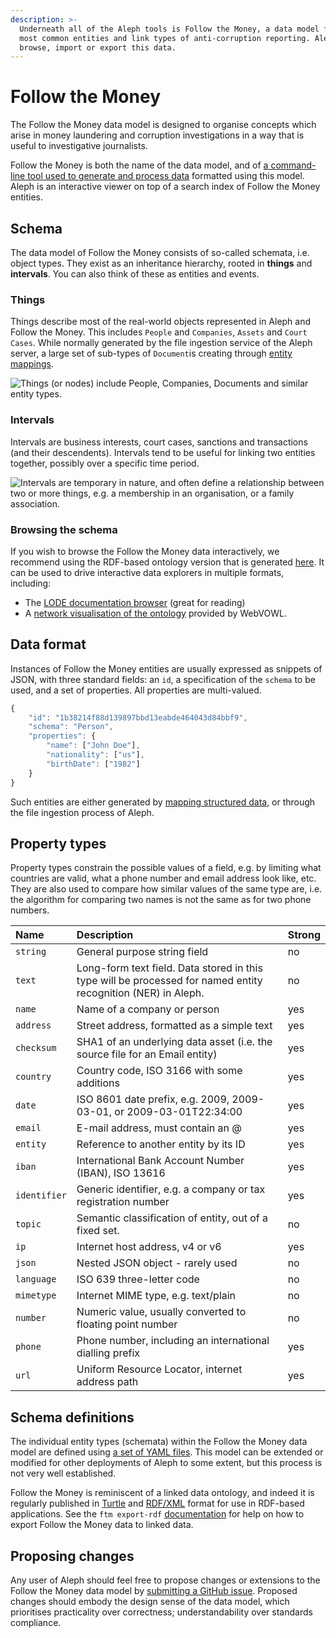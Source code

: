 ```yaml
---
description: >-
  Underneath all of the Aleph tools is Follow the Money, a data model for the
  most common entities and link types of anti-corruption reporting. Aleph tools
  browse, import or export this data.
---
```


# Follow the Money

The Follow the Money data model is designed to organise concepts which arise in money laundering and corruption investigations in a way that is useful to investigative journalists.

Follow the Money is both the name of the data model, and of [a command-line tool used to generate and process data](ftm.md) formatted using this model. Aleph is an interactive viewer on top of a search index of Follow the Money entities.

## Schema

The data model of Follow the Money consists of so-called schemata, i.e. object types. They exist as an inheritance hierarchy, rooted in **things** and **intervals**. You can also think of these as entities and events.

### Things

Things describe most of the real-world objects represented in Aleph and Follow the Money. This includes `People` and `Companies`, `Assets` and `Court Cases`. While normally generated by the file ingestion service of the Aleph server, a large set of sub-types of `Document`is creating through [entity mappings](../mappings.md).

![Things \(or nodes\) include People, Companies, Documents and similar entity types.](https://docs.google.com/drawings/d/e/2PACX-1vRxZCCukFrO6I2S6Hz-nQytTrEqFzUSeWapCMYcdORgYfZsKCc4FZ1JzWbBLXU2mxI_wlaxBJ1SSEp1/pub?w=2784&amp;h=1061)

### Intervals

Intervals are business interests, court cases, sanctions and transactions \(and their descendents\). Intervals tend to be useful for linking two entities together, possibly over a specific time period.

![Intervals are temporary in nature, and often define a relationship between two or more things, e.g. a membership in an organisation, or a family association.](https://docs.google.com/drawings/d/e/2PACX-1vR9vlUEfPC_zuymx0HMI2IHpViJC-c0BQI5zTlvJKFxP-z50McU5N6LPaXWMH2EHN6Nr1WJC-t561OR/pub?w=2526&amp;h=1006)

### Browsing the schema

If you wish to browse the Follow the Money data interactively, we recommend using the RDF-based ontology version that is generated [here](https://alephdata.github.io/followthemoney/ns/ftm.xml). It can be used to drive interactive data explorers in multiple formats, including:

* The [LODE documentation browser](http://150.146.207.114/lode/extract?url=https%3A%2F%2Falephdata.github.io%2Ffollowthemoney%2Fns%2Fftm.xml&owlapi=true&imported=true&lang=en) \(great for reading\)
* A [network visualisation of the ontology](http://www.visualdataweb.de/webvowl/#iri=https://alephdata.github.io/followthemoney/ns/ftm.xml) provided by WebVOWL.

## Data format

Instances of Follow the Money entities are usually expressed as snippets of JSON, with three standard fields: an `id`, a specification of the `schema` to be used, and a set of properties. All properties are multi-valued.

```javascript
{
    "id": "1b38214f88d139897bbd13eabde464043d84bbf9",
    "schema": "Person",
    "properties": {
        "name": ["John Doe"],
        "nationality": ["us"],
        "birthDate": ["1982"]
    }
}
```

Such entities are either generated by [mapping structured data](../mappings.md), or through the file ingestion process of Aleph.

## Property types

Property types constrain the possible values of a field, e.g. by limiting what countries are valid, what a phone number and email address look like, etc. They are also used to compare how similar values of the same type are, i.e. the algorithm for comparing two names is not the same as for two phone numbers.

| Name | Description | Strong |
| :--- | :--- | :--- |
| `string` | General purpose string field | no |
| `text` | Long-form text field. Data stored in this type will be processed for named entity recognition \(NER\) in Aleph. | no |
| `name` | Name of a company or person | yes |
| `address` | Street address, formatted as a simple text | yes |
| `checksum` | SHA1 of an underlying data asset \(i.e. the source file for an Email entity\) | yes |
| `country` | Country code, ISO 3166 with some additions | yes |
| `date` | ISO 8601 date prefix, e.g. 2009, 2009-03-01, or 2009-03-01T22:34:00 | yes |
| `email` | E-mail address, must contain an @ | yes |
| `entity` | Reference to another entity by its ID | yes |
| `iban` | International Bank Account Number \(IBAN\), ISO 13616 | yes |
| `identifier` | Generic identifier, e.g. a company or tax registration number | yes |
| `topic` | Semantic classification of entity, out of a fixed set. | no |
| `ip` | Internet host address, v4 or v6 | yes |
| `json` | Nested JSON object - rarely used | no |
| `language` | ISO 639 three-letter code | no |
| `mimetype` | Internet MIME type, e.g. text/plain | no |
| `number` | Numeric value, usually converted to floating point number | no |
| `phone` | Phone number, including an international dialling prefix | yes |
| `url` | Uniform Resource Locator, internet address path | yes |

## Schema definitions

The individual entity types \(schemata\) within the Follow the Money data model are defined using [a set of YAML files](https://github.com/alephdata/followthemoney/tree/master/followthemoney/schema). This model can be extended or modified for other deployments of Aleph to some extent, but this process is not very well established.

Follow the Money is reminiscent of a linked data ontology, and indeed it is regularly published in [Turtle](https://alephdata.github.io/followthemoney/ns/ftm.ttl) and [RDF/XML](https://alephdata.github.io/followthemoney/ns/ftm.xml) format for use in RDF-based applications. See the `ftm export-rdf` [documentation](ftm.md#exporting-entities-to-rdf-linked-data) for help on how to export Follow the Money data to linked data.

## Proposing changes

Any user of Aleph should feel free to propose changes or extensions to the Follow the Money data model by [submitting a GitHub issue](https://github.com/alephdata/followthemoney/issues). Proposed changes should embody the design sense of the data model, which prioritises practicality over correctness; understandability over standards compliance. 








